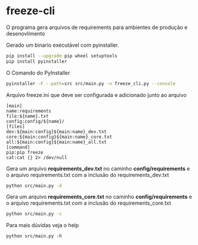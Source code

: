 # freeze-cli

O programa gera arquivos de requirements para ambientes de produção e desenovlimento

Gerado um binario executável com pyinstaller.

```bash
pip install --upgrade pip wheel setuptools
pip install pyinstaller
```

O Comando do PyInstaller
```bash
pyinstaller -F --path=src src/main.py -n freeze_cli.py --console
```

Arquivo freeze.ini que deve ser configurada e adicionado junto ao arquivo
```properties
[main]
name:requirements
file:${name}.txt
config:config/${name}/
[files]
dev:${main:config}${main:name}_dev.txt
core:${main:config}${main:name}_core.txt
all:${main:config}${main:name}_all.txt
[command]
pip:pip freeze
cat:cat {} 2> /dev/null
```

Gera um arquivo **requirements_dev.txt** no caminho **config/requirements** 
e o arquivo requirements.txt com a inclusão do requirements_dev.txt
```bash
python src/main.py -d
```

Gera um arquivo **requirements_core.txt** no caminho **config/requirements** 
e o arquivo requirements.txt com a inclusão do requirements_core.txt
```bash
python src/main.py -c
```

Para mais dúvidas veja o help
```
python src/main.py -h
```